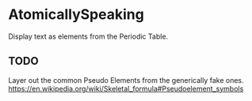 # AtomicallySpeaking
Display text as elements from the Periodic Table.


## TODO
Layer out the common Pseudo Elements from the generically fake ones.
https://en.wikipedia.org/wiki/Skeletal_formula#Pseudoelement_symbols